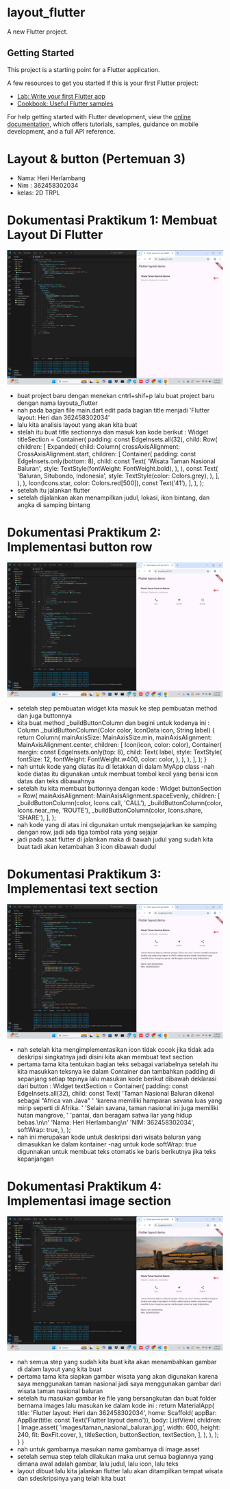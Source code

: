 # layout_flutter

A new Flutter project.

## Getting Started

This project is a starting point for a Flutter application.

A few resources to get you started if this is your first Flutter project:

- [Lab: Write your first Flutter app](https://docs.flutter.dev/get-started/codelab)
- [Cookbook: Useful Flutter samples](https://docs.flutter.dev/cookbook)

For help getting started with Flutter development, view the
[online documentation](https://docs.flutter.dev/), which offers tutorials,
samples, guidance on mobile development, and a full API reference.

# Layout & button (Pertemuan 3)
- Nama: Heri Herlambang
- Nim : 362458302034
- kelas: 2D TRPL

# Dokumentasi Praktikum 1: Membuat Layout Di Flutter
![Gambar 1.1](images/mambangun_layout.jpg)
- buat project baru dengan menekan cntrl+shif+p lalu buat project baru dengan nama layouta_flutter
- nah pada bagian file main.dart edit pada bagian title menjadi 'Flutter layout: Heri dan 362458302034'
- lalu kita analisis layout yang akan kita buat
- stelah itu buat title sectionnya dan masuk kan kode berikut :
 Widget titleSection = Container(
      padding: const EdgeInsets.all(32),
      child: Row(
        children: [
          Expanded(
            child: Column(
              crossAxisAlignment: CrossAxisAlignment.start,
              children: [
                Container(
                  padding: const EdgeInsets.only(bottom: 8),
                  child: const Text(
                    'Wisata Taman Nasional Baluran',
                    style: TextStyle(fontWeight: FontWeight.bold),
                  ),
                ),
                const Text(
                  'Baluran, Situbondo, Indonesia',
                  style: TextStyle(color: Colors.grey),
                ),
              ],
            ),
          ),
          Icon(Icons.star, color: Colors.red[500]),
          const Text('41'),
        ],
      ),
    );
- setelah itu jalankan flutter
- setelah dijalankan akan menampilkan judul, lokasi, ikon bintang, dan angka di samping bintang

# Dokumentasi Praktikum 2: Implementasi button row
![Gambar 1.2](images/implementasi_lbutton_row.jpg)
- setelah step pembuatan widget kita masuk ke step pembuatan method dan juga buttonnya
- kita buat method _buildButtonColumn dan begini untuk kodenya ini :
    Column _buildButtonColumn(Color color, IconData icon, String label) {
      return Column(
        mainAxisSize: MainAxisSize.min,
        mainAxisAlignment: MainAxisAlignment.center,
        children: [
          Icon(icon, color: color),
          Container(
            margin: const EdgeInsets.only(top: 8),
            child: Text(
              label,
              style: TextStyle(
                fontSize: 12,
                fontWeight: FontWeight.w400,
                color: color,
              ),
            ),
          ),
        ],
      );
    }
- nah untuk kode yang diatas itu di letakkan di dalam MyApp class
-nah kode diatas itu digunakan untuk membuat tombol kecil yang berisi icon datas dan teks dibawahnya
- setelah itu kita membuat buttonnya dengan kode : 
    Widget buttonSection = Row(
      mainAxisAlignment: MainAxisAlignment.spaceEvenly,
      children: [
        _buildButtonColumn(color, Icons.call, 'CALL'),
        _buildButtonColumn(color, Icons.near_me, 'ROUTE'),
        _buildButtonColumn(color, Icons.share, 'SHARE'),
      ],
    );
- nah kode yang di atas ini digunakan untuk mengsejajarkan ke samping dengan row, jadi ada tiga tombol rata yang sejajar
- jadi pada saat flutter di jalankan maka di bawah judul yang sudah kita buat tadi akan ketambahan 3 icon dibawah dudul

# Dokumentasi Praktikum 3: Implementasi text section
![Gambar 1.3](images/text_section.jpg)
- nah setelah kita mengimplementasikan icon tidak cocok jika tidak ada deskripsi singkatnya jadi disini kita akan membuat text section
- pertama tama kita tentukan bagian teks sebagai variabelnya setelah itu kita masukkan teksnya ke dalam Container dan tambahkan padding di sepanjang setiap tepinya lalu masukan kode berikut dibawah deklarasi dari button :
    Widget textSection = Container(
      padding: const EdgeInsets.all(32),
      child: const Text(
        'Taman Nasional Baluran dikenal sebagai "Africa van Java" '
        'karena memiliki hamparan savana luas yang mirip seperti di Afrika. '
        'Selain savana, taman nasional ini juga memiliki hutan mangrove, '
        'pantai, dan beragam satwa liar yang hidup bebas.\n\n'
        'Nama: Heri Herlambang\n'
        'NIM: 362458302034',
        softWrap: true,
      ),
    );
- nah ini merupakan kode untuk deskripsi dari wisata baluran yang dimasukkan ke dalam kontainer
-nag untuk kode softWrap: true digunnakan untuk membuat teks otomatis ke baris berikutnya jika teks kepanjangan 

# Dokumentasi Praktikum 4: Implementasi image section
![Gambar 1.4](images/image_section.jpg)
- nah semua step yang sudah kita buat kita akan menambahkan gambar di dalam layout yang kita buat
- pertama tama kita siapkan gambar wisata yang akan digunakan karena saya menggunakan taman nasional jadi saya menggunakan gambar dari wisata taman nasional baluran 
- setelah itu masukan gambar ke file yang bersangkutan dan buat folder bernama images lalu masukan ke dalam kode ini : 
    return MaterialApp(
      title: 'Flutter layout: Heri dan 362458302034',
      home: Scaffold(
        appBar: AppBar(title: const Text('Flutter layout demo')),
        body: ListView(
          children: [
            Image.asset(
              'images/taman_nasional_baluran.jpg',
              width: 600,
              height: 240,
              fit: BoxFit.cover,
            ),
            titleSection,
            buttonSection,
            textSection,
          ],
        ),
      ),
    );
  }
}
- nah untuk gambarnya masukan nama gambarnya di image.asset
- setelah semua step telah dilakukan maka urut semua bagiannya yang dimana awal adalah gambar, lalu judul, lalu icon, lalu teks
- layout dibuat lalu kita jalankan flutter lalu akan ditampilkan tempat wisata dan sdeskripsinya yang telah kita buat